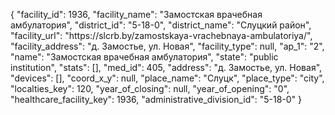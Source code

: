 {
    "facility_id": 1936,
    "facility_name": "Замостская врачебная амбулатория",
    "district_id": "5-18-0",
    "district_name": "Слуцкий район",
    "facility_url": "https:\/\/slcrb.by\/zamostskaya-vrachebnaya-ambulatoriya\/",
    "facility_address": "д. Замостье, ул. Новая",
    "facility_type": null,
    "ap_1": "2",
    "name": "Замостская врачебная амбулатория",
    "state": "public institution",
    "stats": [],
    "med_id": 405,
    "address": "д. Замостье, ул. Новая",
    "devices": [],
    "coord_x_y": null,
    "place_name": "Слуцк",
    "place_type": "city",
    "localties_key": 120,
    "year_of_closing": null,
    "year_of_opening": "0",
    "healthcare_facility_key": 1936,
    "administrative_division_id": "5-18-0"
}